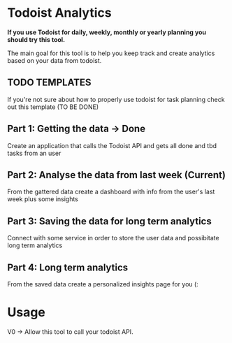 # Todoist Analytics
<b>
If you use Todoist for daily, weekly, monthly or yearly planning you should try this tool.
</b>

The main goal for this tool is to help you keep track and create analytics based on your data from todoist.

## TODO TEMPLATES
If you're not sure about how to properly use todoist for task planning check out this template (TO BE DONE)

## Part 1: Getting the data -> Done
Create an application that calls the Todoist API and gets all done and tbd tasks from an user

## Part 2: Analyse the data from last week (Current)
From the gattered data create a dashboard with info from the user's last week plus some insights

## Part 3: Saving the data for long term analytics
Connect with some service in order to store the user data and possibitate long term analytics

## Part 4: Long term analytics
From the saved data create a personalized insights page for you (:


# Usage

V0 -> Allow this tool to call your todoist API.
